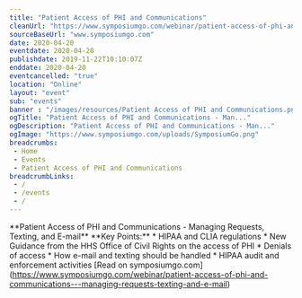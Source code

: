```yaml
--- 
title: "Patient Access of PHI and Communications"
cleanUrl: "https://www.symposiumgo.com/webinar/patient-access-of-phi-and-communications---managing-requests-texting-and-e-mail"
sourceBaseUrl: "www.symposiumgo.com"
date: 2020-04-20
eventdate: 2020-04-20
publishdate: 2019-11-22T10:10:07Z
enddate: 2020-04-20
eventcancelled: "true"
location: "Online"
layout: "event"
sub: "events"
banner : "/images/resources/Patient Access of PHI and Communications.png"
ogTitle: "Patient Access of PHI and Communications - Man..."
ogDescription: "Patient Access of PHI and Communications - Man..."
ogImage: "https://www.symposiumgo.com/uploads/SymposiumGo.png"
breadcrumbs:
 - Home
 - Events
 - Patient Access of PHI and Communications
breadcrumbLinks:
 - / 
 - /events
 - / 
---
```

\*\*Patient Access of PHI and Communications - Managing Requests, Texting, and E-mail\*\* \*\*Key Points:\*\* \* HIPAA and CLIA regulations \* New Guidance from the HHS Office of Civil Rights on the access of PHI \* Denials of access \* How e-mail and texting should be handled \* HIPAA audit and enforcement activities \[Read on symposiumgo.com\](https://www.symposiumgo.com/webinar/patient-access-of-phi-and-communications---managing-requests-texting-and-e-mail)
